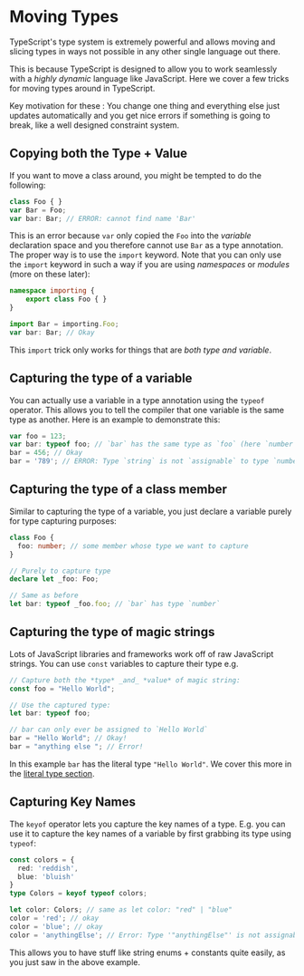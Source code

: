 # Moving Types

TypeScript's type system is extremely powerful and allows moving and slicing types in ways not possible in any other single language out there.

This is because TypeScript is designed to allow you to work seamlessly with a *highly dynamic* language like JavaScript. Here we cover a few tricks for moving types around in TypeScript.

Key motivation for these : You change one thing and everything else just updates automatically and you get nice errors if something is going to break, like a well designed constraint system.

## Copying both the Type + Value

If you want to move a class around, you might be tempted to do the following:

```ts
class Foo { }
var Bar = Foo;
var bar: Bar; // ERROR: cannot find name 'Bar'
```

This is an error because `var` only copied the `Foo` into the *variable* declaration space and you therefore cannot use `Bar` as a type annotation. The proper way is to use the `import` keyword. Note that you can only use the `import` keyword in such a way if you are using *namespaces* or *modules* (more on these later):

```ts
namespace importing {
    export class Foo { }
}

import Bar = importing.Foo;
var bar: Bar; // Okay
```

This `import` trick only works for things that are *both type and variable*.

## Capturing the type of a variable

You can actually use a variable in a type annotation using the `typeof` operator. This allows you to tell the compiler that one variable is the same type as another. Here is an example to demonstrate this:

```ts
var foo = 123;
var bar: typeof foo; // `bar` has the same type as `foo` (here `number`)
bar = 456; // Okay
bar = '789'; // ERROR: Type `string` is not `assignable` to type `number`
```

## Capturing the type of a class member

Similar to capturing the type of a variable, you just declare a variable purely for type capturing purposes:

```ts
class Foo {
  foo: number; // some member whose type we want to capture
}

// Purely to capture type
declare let _foo: Foo;

// Same as before
let bar: typeof _foo.foo; // `bar` has type `number`
```

## Capturing the type of magic strings

Lots of JavaScript libraries and frameworks work off of raw JavaScript strings. You can use `const` variables to capture their type e.g.

```ts
// Capture both the *type* _and_ *value* of magic string:
const foo = "Hello World";

// Use the captured type:
let bar: typeof foo;

// bar can only ever be assigned to `Hello World`
bar = "Hello World"; // Okay!
bar = "anything else "; // Error!
```

In this example `bar` has the literal type `"Hello World"`. We cover this more in the [literal type section](./literal-types.md).

## Capturing Key Names

The `keyof` operator lets you capture the key names of a type. E.g. you can use it to capture the key names of a variable by first grabbing its type using `typeof`:

```ts
const colors = {
  red: 'reddish',
  blue: 'bluish'
}
type Colors = keyof typeof colors;

let color: Colors; // same as let color: "red" | "blue"
color = 'red'; // okay
color = 'blue'; // okay
color = 'anythingElse'; // Error: Type '"anythingElse"' is not assignable to type '"red" | "blue"'
```

This allows you to have stuff like string enums + constants quite easily, as you just saw in the above example.
